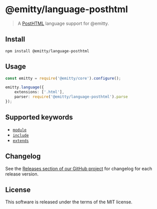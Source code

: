 # @emitty/language-posthtml

> A [PostHTML](https://github.com/posthtml/posthtml) language support for @emitty.

## Install

```console
npm install @emitty/language-posthtml
```

## Usage

```ts
const emitty = require('@emitty/core').configure();

emitty.language({
    extensions: ['.html'],
    parser: require('@emitty/language-posthtml').parse
});
```

## Supported keywords

* [`module`](https://github.com/posthtml/posthtml-modules)
* [`include`](https://github.com/posthtml/posthtml-include)
* [`extends`](https://github.com/posthtml/posthtml-extend)

## Changelog

See the [Releases section of our GitHub project](https://github.com/mrmlnc/emitty/releases) for changelog for each release version.

## License

This software is released under the terms of the MIT license.
